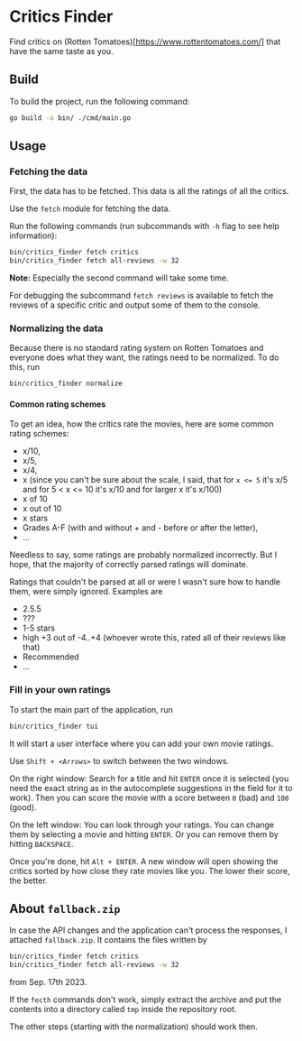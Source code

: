 # Critics Finder

Find critics on (Rotten Tomatoes)[https://www.rottentomatoes.com/] that have the same taste as you.

## Build

To build the project, run the following command:
```Bash
go build -o bin/ ./cmd/main.go
```

## Usage

### Fetching the data

First, the data has to be fetched. This data is all the ratings of all the critics.

Use the `fetch` module for fetching the data.

Run the following commands (run subcommands with `-h` flag to see help information):
```Bash
bin/critics_finder fetch critics
bin/critics_finder fetch all-reviews -w 32
```

**Note:** Especially the second command will take some time.

For debugging the subcommand `fetch reviews` is available to fetch the reviews of a specific critic and output some of them to the console.

### Normalizing the data

Because there is no standard rating system on Rotten Tomatoes and everyone does what they want, the ratings need to be normalized. To do this, run
```Bash
bin/critics_finder normalize
```

#### Common rating schemes

To get an idea, how the critics rate the movies, here are some common rating schemes:

- x/10,
- x/5,
- x/4,
- x (since you can't be sure about the scale, I said, that for `x <= 5` it's x/5 and for 5 < x <= 10 it's x/10 and for larger x it's x/100)
- x of 10
- x out of 10
- x stars
- Grades A-F (with and without + and - before or after the letter),
- ...

Needless to say, some ratings are probably normalized incorrectly. But I hope, that the majority of correctly parsed ratings will dominate.

Ratings that couldn't be parsed at all or were I wasn't sure how to handle them, were simply ignored. Examples are

- 2.5.5
- ???
- 1-5 stars
- high +3 out of -4..+4 (whoever wrote this, rated all of their reviews like that)
- Recommended
- ...

### Fill in your own ratings

To start the main part of the application, run
```Bash
bin/critics_finder tui
```

It will start a user interface where you can add your own movie ratings.

Use `Shift + <Arrows>` to switch between the two windows.

On the right window: Search for a title and hit `ENTER` once it is selected (you need the exact string as in the autocomplete suggestions in the field for it to work). Then you can score the movie with a score between `0` (bad) and `100` (good).

On the left window: You can look through your ratings. You can change them by selecting a movie and hitting `ENTER`. Or you can remove them by hitting `BACKSPACE`.

Once you're done, hit `Alt + ENTER`. A new window will open showing the critics sorted by how close they rate movies like you. The lower their score, the better.

## About `fallback.zip`

In case the API changes and the application can't process the responses, I attached `fallback.zip`.
It contains the files written by 
```Bash
bin/critics_finder fetch critics
bin/critics_finder fetch all-reviews -w 32
```
from Sep. 17th 2023.

If the `fecth` commands don't work, simply extract the archive and put the contents into a directory called `tmp` inside the repository root.

The other steps (starting with the normalization) should work then.